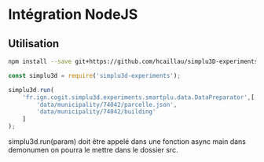 # Intégration NodeJS

## Utilisation

```bash
npm install --save git+https://github.com/hcaillau/simplu3D-experiments.git#master
```

```js
const simplu3d = require('simplu3d-experiments');

simplu3d.run(
    'fr.ign.cogit.simplu3d.experiments.smartplu.data.DataPreparator',[
        'data/municipality/74042/parcelle.json',
        'data/municipality/74042/building'
    ]
);
```
simplu3d.run(param) doit être appelé dans une fonction async main dans demonumen on pourra le mettre dans le dossier src.


